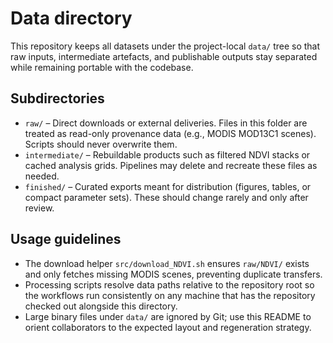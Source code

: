 # Data directory

This repository keeps all datasets under the project-local `data/` tree so that
raw inputs, intermediate artefacts, and publishable outputs stay separated while
remaining portable with the codebase.

## Subdirectories

- `raw/` – Direct downloads or external deliveries. Files in this folder are
  treated as read-only provenance data (e.g., MODIS MOD13C1 scenes). Scripts
  should never overwrite them.
- `intermediate/` – Rebuildable products such as filtered NDVI stacks or cached
  analysis grids. Pipelines may delete and recreate these files as needed.
- `finished/` – Curated exports meant for distribution (figures, tables, or
  compact parameter sets). These should change rarely and only after review.

## Usage guidelines

- The download helper `src/download_NDVI.sh` ensures `raw/NDVI/` exists and only
  fetches missing MODIS scenes, preventing duplicate transfers.
- Processing scripts resolve data paths relative to the repository root so the
  workflows run consistently on any machine that has the repository checked out
  alongside this directory.
- Large binary files under `data/` are ignored by Git; use this README to orient
  collaborators to the expected layout and regeneration strategy.
